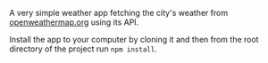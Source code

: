 A very simple weather app fetching the city's weather from [openweathermap.org](https://openweathermap.org/) using its API.

Install the app to your computer by cloning it and then from the root directory of the project run ``npm install``.